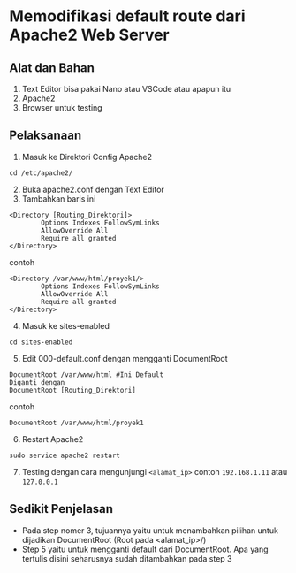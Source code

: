 # Memodifikasi default route dari Apache2 Web Server

## Alat dan Bahan

1. Text Editor bisa pakai Nano atau VSCode atau apapun itu
2. Apache2
3. Browser untuk testing

## Pelaksanaan

1. Masuk ke Direktori Config Apache2

```
cd /etc/apache2/
```

2. Buka apache2.conf dengan Text Editor
3. Tambahkan baris ini

```
<Directory [Routing_Direktori]>
        Options Indexes FollowSymLinks
        AllowOverride All
        Require all granted
</Directory>

```

contoh

```
<Directory /var/www/html/proyek1/>
        Options Indexes FollowSymLinks
        AllowOverride All
        Require all granted
</Directory>

```

4. Masuk ke sites-enabled

```
cd sites-enabled
```

5. Edit 000-default.conf dengan mengganti DocumentRoot

```
DocumentRoot /var/www/html #Ini Default
Diganti dengan
DocumentRoot [Routing_Direktori]
```

contoh

```
DocumentRoot /var/www/html/proyek1
```

6. Restart Apache2

```
sudo service apache2 restart
```

7. Testing dengan cara mengunjungi `<alamat_ip>` contoh `192.168.1.11` atau `127.0.0.1`

## Sedikit Penjelasan

- Pada step nomer 3, tujuannya yaitu untuk menambahkan pilihan untuk dijadikan DocumentRoot (Root pada <alamat_ip>/)
- Step 5 yaitu untuk mengganti default dari DocumentRoot. Apa yang tertulis disini seharusnya sudah ditambahkan pada step 3
